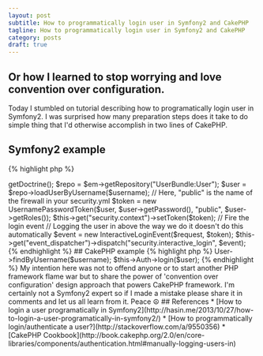 ```yaml
---
layout: post
subtitle: How to programmatically login user in Symfony2 and CakePHP
tagline: How to programmatically login user in Symfony2 and CakePHP
category: posts
draft: true
---
```


## Or how I learned to stop worrying and love convention over configuration.

Today I stumbled on tutorial describing how to programatically login user in Symfony2. I was surprised how many preparation steps does it take to do simple thing that I'd otherwise accomplish in two lines of CakePHP.

## Symfony2 example

{% highlight php %}
<?php
use Symfony\Component\EventDispatcher\EventDispatcher,
    Symfony\Component\Security\Core\Authentication\Token\UsernamePasswordToken,
    Symfony\Component\Security\Http\Event\InteractiveLoginEvent;

$em = $this->getDoctrine();
$repo = $em->getRepository("UserBundle:User");
$user = $repo->loadUserByUsername($username);

// Here, "public" is the name of the firewall in your security.yml
$token = new UsernamePasswordToken($user, $user->getPassword(), "public", $user->getRoles());
$this->get("security.context")->setToken($token);

// Fire the login event
// Logging the user in above the way we do it doesn't do this automatically
$event = new InteractiveLoginEvent($request, $token);
$this->get("event_dispatcher")->dispatch("security.interactive_login", $event);
{% endhighlight %}

## CakePHP example

{% highlight php %}
<?php
$user = $this->User->findByUsername($username);
$this->Auth->login($user);
{% endhighlight %}

My intention here was not to offend anyone or to start another PHP framework flame war but to share the power of 'convention over configuration' design approach that powers CakePHP framework.

I'm certainly not a Symfony2 expert so if I made a mistake please share it in comments and let us all learn from it.

Peace ☮

## References
* [How to login a user programatically in Symfony2](http://hasin.me/2013/10/27/how-to-login-a-user-programatically-in-symfony2/)
* [How to programmatically login/authenticate a user?](http://stackoverflow.com/a/9550356)
* [CakePHP Cookbook](http://book.cakephp.org/2.0/en/core-libraries/components/authentication.html#manually-logging-users-in)
